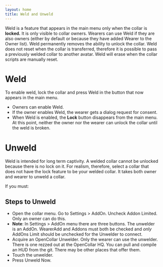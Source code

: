 ```yaml
---
layout: home
title: Weld and Unweld
---
```


Weld is a feature that appears in the main menu only when the collar is **locked.**  It is only visible to collar owners.  Wearers can use Weld if they are also owners (either by default or because they have added Wearer to the Owner list).  Weld permanently removes the ability to unlock the collar.  Weld does not reset when the collar is transferred, therefore it is possible to pass a previously welded collar to another avatar.  Weld will erase when the collar scripts are manually reset.
# Weld   
To enable weld, lock the collar and press Weld in the button that now appears in the main menu.   
- Owners can enable Weld.   
- If the owner enables Weld, the wearer gets a dialog request for consent.
- When Weld is enabled, the **Lock** button disappears from the main menu.  At this point, neither the owner nor the wearer can unlock the collar until the weld is broken.   

# Unweld
Weld is intended for long term captivity.  A welded collar cannot be unlocked because there is no lock on it.  For realism, therefore, select a collar that does not have the lock feature to be your welded collar. It takes both owner and wearer to unweld a collar.

If you must:

## Steps to Unweld

- Open the collar menu.  Go to Settings > AddOn.  Uncheck Addon Limited.  Only an owner can do this.  
- **Note**:  In Settings > AddOn menu there are three buttons.  The unwelder is an AddOn.  WearerAdd and Addons must both be checked and *only* AddOns Limit should be unchecked for the Unwelder to connect.
- Acquire an OpenCollar Unwelder.  Only the wearer can use the unwelder.  There is one rezzed out at the OpenCollar HQ.  You can pull and compile an HUD from the git.  There may be other places that offer them.
- Touch the unwelder.  
- Press Unweld Now.  

